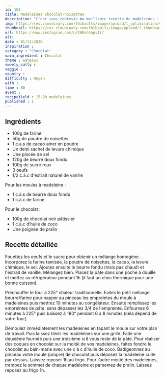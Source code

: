 ```yaml
---
id: 108
title: Madeleines chocolat-noisettes
description: "C'est sans conteste ma meilleure recette de madeleines ! A essayer au plus vite !"
img: https://res.cloudinary.com/thibaults/image/upload/t_optimisation/v1604261394/Recipes/20201101_madeleine_noisettes_chocolat.jpg
thumbnail: https://res.cloudinary.com/thibaults/image/upload/t_thumbnail_josie/v1604261394/Recipes/20201101_madeleine_noisettes_chocolat.jpg
url: https://www.instagram.com/p/CHDah4npvIr/
alt: 
date : 01/11/2020
inspiration : 
category : "Chocolat"
main_ingredient : Chocolat
theme : Gâteaux
sweety_salty : 
veggie : 
country :
difficulty : Moyen
with : 
time : 80
event :
recipeYield : 15-20 madeleines
published : 1
---
```


## Ingrédients
 - 100g de farine
 - 50g de poudre de noisettes
 - 1 c.a.s de cacao amer en poudre
 - Un demi sachet de levure chimique
 - Une pincée de sel
 - 120g de beurre doux fondu
 - 100g de sucre roux
 - 3 oeufs
 - 1/2 c.à.c d'extrait naturel de vanille

Pour les moules à madeleine : 
 - 1 c.à.s de beurre doux fondu
 - 1 c.à.c de farine

Pour le chocolat : 
 - 100g de chocolat noir pâtissier 
 - 1 c.à.c d'huile de coco 
 - Une poignée de pralin

## Recette détaillée
Fouettez les oeufs et le sucre pour obtenir un mélange homogène. Incorporez la farine tamisée, la poudre de noisettes, le cacao, la levure chimique, le sel. Ajoutez ensuite le beurre fondu (mais pas chaud) et l'extrait de vanille. Mélangez bien. Placez la pâte dans une poche à douille et mettez au réfrigérateur pendant 1h (il faut un choc thermique pour une bonne cuisson).

Préchauffer le four à 225° chaleur traditionnelle. Faites le petit mélange beurre/farine pour napper au pinceau les empreintes du moule à madeleines puis mettrez 10 minutes au congélateur. Ensuite remplissez les empreintes de pâte, sans dépasser les 3/4 de l'empreinte. Enfournez 6 minutes à 225° puis baissez à 180° pendant 6 à 8 minutes (cela dépend de votre four).

Démoulez immédiatement les madeleines en tapant le moule sur votre plan de travail. Puis laissez tiédir les madeleines sur une grille.
Faite une deuxième fournée puis une troisième si il vous reste de la pâte. Pour réaliser des coques en chocolat sur la moitié de vos madeleines, faites fondre le chocolat au bain-marie avec une c à c d’huile de coco. Badigeonnez au pinceau votre moule (propre) de chocolat puis déposez la madeleine cuite par dessus. Laissez reposer 1h au frigo. Pour l’autre moitié des madeleines, trempez le sommet de chaque madeleine et parsemez de pralin. Laissez reposez au frigo 1h.